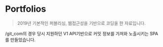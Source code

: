 # Portfolios
> 2019년 기본적인 퍼블리싱, 웹접근성을 기반으로 코딩을 한 자료입니다.

/git_com의 경우 당시 지원하던 V1 API기반으로 커밋 정보를 가져와 노출시키는 SPA를 만들었습니다.


